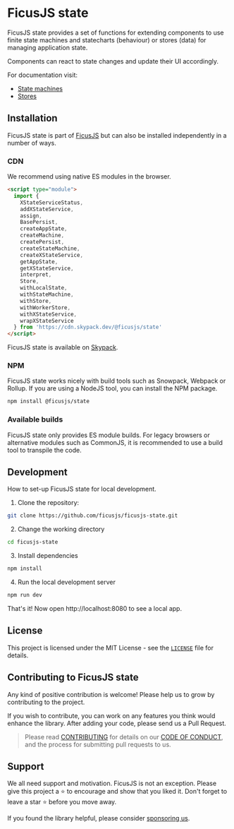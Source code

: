 # FicusJS state

FicusJS state provides a set of functions for extending components to use
finite state machines and statecharts (behaviour) or stores (data) for managing application state.

Components can react to state changes and update their UI accordingly.

For documentation visit:

- [State machines](https://docs.ficusjs.org/state-machines/)
- [Stores](https://docs.ficusjs.org/app-state/)

## Installation

FicusJS state is part of [FicusJS](https://docs.ficusjs.org) but can also be installed independently in a number of ways.

### CDN

We recommend using native ES modules in the browser.

```html
<script type="module">
  import {
    XStateServiceStatus,
    addXStateService,
    assign,
    BasePersist,
    createAppState,
    createMachine,
    createPersist,
    createStateMachine,
    createXStateService,
    getAppState,
    getXStateService,
    interpret,
    Store,
    withLocalState,
    withStateMachine,
    withStore,
    withWorkerStore,
    withXStateService,
    wrapXStateService
  } from 'https://cdn.skypack.dev/@ficusjs/state'
</script>
```

FicusJS state is available on [Skypack](https://www.skypack.dev/view/@ficusjs/state).

### NPM

FicusJS state works nicely with build tools such as Snowpack, Webpack or Rollup. If you are using a NodeJS tool, you can install the NPM package.

```bash
npm install @ficusjs/state
```

### Available builds

FicusJS state only provides ES module builds. For legacy browsers or alternative modules such as CommonJS, it is recommended to use a build tool to transpile the code.

## Development

How to set-up FicusJS state for local development.

1. Clone the repository:

```bash
git clone https://github.com/ficusjs/ficusjs-state.git
```

2. Change the working directory

```bash
cd ficusjs-state
```

3. Install dependencies

```bash
npm install
```

4. Run the local development server

```bash
npm run dev
```

That's it! Now open http://localhost:8080 to see a local app.

## License

This project is licensed under the MIT License - see the [`LICENSE`](LICENSE) file for details.

## Contributing to FicusJS state

Any kind of positive contribution is welcome! Please help us to grow by contributing to the project.

If you wish to contribute, you can work on any features you think would enhance the library. After adding your code, please send us a Pull Request.

> Please read [CONTRIBUTING](CONTRIBUTING.md) for details on our [CODE OF CONDUCT](CODE_OF_CONDUCT.md), and the process for submitting pull requests to us.

## Support

We all need support and motivation. FicusJS is not an exception. Please give this project a ⭐️ to encourage and show that you liked it. Don't forget to leave a star ⭐️ before you move away.

If you found the library helpful, please consider [sponsoring us](https://github.com/sponsors/ficusjs).

